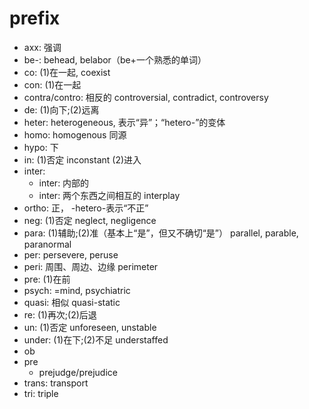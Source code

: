 # prefix

- axx: 强调
- be-: behead, belabor（be+一个熟悉的单词）
- co: (1)在一起, coexist
- con: (1)在一起
- contra/contro: 相反的 controversial, contradict, controversy
- de: (1)向下;(2)远离
- heter: heterogeneous, 表示“异”；“hetero-”的变体
- homo: homogenous 同源
- hypo: 下
- in: (1)否定 inconstant (2)进入
- inter:
    - inter: 内部的
    - inter: 两个东西之间相互的 interplay
- ortho: 正， -hetero-表示“不正”
- neg: (1)否定 neglect, negligence
- para: (1)辅助;(2)准（基本上“是”，但又不确切“是”） parallel, parable, paranormal
- per: persevere, peruse
- peri: 周围、周边、边缘 perimeter
- pre: (1)在前
- psych: =mind, psychiatric
- quasi: 相似 quasi-static
- re: (1)再次;(2)后退
- un: (1)否定 unforeseen, unstable
- under: (1)在下;(2)不足 understaffed
- ob
- pre
    - prejudge/prejudice
- trans: transport
- tri: triple